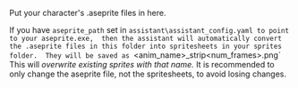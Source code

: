 Put your character's .aseprite files in here.

If you have `aseprite_path` set in `assistant\assistant_config.yaml to point to your aseprite.exe, 
then the assistant will automatically convert the .aseprite files in this folder into spritesheets in your sprites folder. 
They will be saved as `<anim_name>_strip<num_frames>.png`
This will *overwrite existing sprites with that name.* It is recommended to only change the aseprite file, not the spritesheets, to avoid losing changes.
